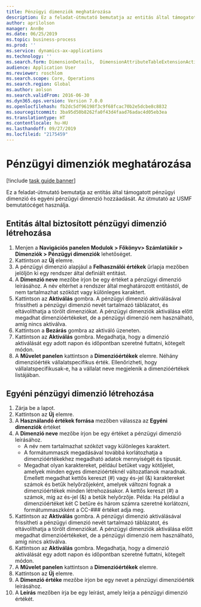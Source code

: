 ```yaml
---
title: Pénzügyi dimenziók meghatározása
description: Ez a feladat-útmutató bemutatja az entitás által támogatott pénzügyi dimenzió és egyéni pénzügyi dimenzió hozzáadását.
author: aprilolson
manager: AnnBe
ms.date: 06/25/2019
ms.topic: business-process
ms.prod: ''
ms.service: dynamics-ax-applications
ms.technology: ''
ms.search.form: DimensionDetails,  DimensionAttributeTableExtensionActivate, DimensionValueDetails
audience: Application User
ms.reviewer: roschlom
ms.search.scope: Core, Operations
ms.search.region: Global
ms.author: aolson
ms.search.validFrom: 2016-06-30
ms.dyn365.ops.version: Version 7.0.0
ms.openlocfilehash: fb2dc5df96198f3c9f68fcac70b2e5dcbe8c8832
ms.sourcegitcommit: 3ba95d50b8262fa0f43d4faad76adac4d05eb3ea
ms.translationtype: HT
ms.contentlocale: hu-HU
ms.lasthandoff: 09/27/2019
ms.locfileid: "2175459"
---
```

# <a name="define-financial-dimensions"></a>Pénzügyi dimenziók meghatározása

[!include [task guide banner](../../includes/task-guide-banner.md)]

Ez a feladat-útmutató bemutatja az entitás által támogatott pénzügyi dimenzió és egyéni pénzügyi dimenzió hozzáadását.  Az útmutató az USMF bemutatócéget használja.


## <a name="create-an-entity-backed-financial-dimension"></a>Entitás által biztosított pénzügyi dimenzió létrehozása
1. Menjen a **Navigációs panelen Modulok > Főkönyv> Számlatükör > Dimenziók > Pénzügyi dimenziók** lehetőséget.
2. Kattintson az **Új** elemre.
3. A pénzügyi dimenzió alapjául a **Felhasználói értékek** űrlapja mezőben jelöljön ki egy rendszer által definiált entitást. 
4. A **Dimenzió neve** mezőbe írjon be egy értéket a pénzügyi dimenzió leírásához. A név eltérhet a rendszer által meghatározott entitástól, de nem tartalmazhat szóközt vagy különleges karaktert.
5. Kattintson az **Aktiválás** gombra. A pénzügyi dimenzió aktiválásával frissítheti a pénzügyi dimenzió nevét tartalmazó táblázatot, és eltávolíthatja a törölt dimenziókat. A pénzügyi dimenziók aktiválása előtt megadhat dimenzióértékeket, de a pénzügyi dimenzió nem használható, amíg nincs aktiválva.  
6. Kattintson a **Bezárás** gombra az aktiváló üzeneten.
7. Kattintson az **Aktiválás** gombra. Megadhatja, hogy a dimenzió aktiválását egy adott napon és időpontban szeretné futtatni, kötegelt módon.  
8. A **Művelet panelen** kattintson a **Dimenzióértékek** elemre. Néhány dimenzióérték vállalatspecifikus érték. Ellenőrizheti, hogy vállalatspecifikusak-e, ha a vállalat neve megjelenik a dimenzióértékek listájában.  

## <a name="create-a-custom-financial-dimension"></a>Egyéni pénzügyi dimenzió létrehozása
1. Zárja be a lapot.
2. Kattintson az **Új** elemre.
3. A **Használandó értékek forrása** mezőben válassza az **Egyéni dimenziók** értéket
4. A **Dimenzió neve** mezőbe írjon be egy értéket a pénzügyi dimenzió leírásához.
    - A név nem tartalmazhat szóközt vagy különleges karaktert.  
    - A formátummaszk megadásával továbbá korlátozhatja a dimenzióértékekhez megadható adatok mennyiségét és típusát.   
    - Megadhat olyan karaktereket, például betűket vagy kötőjelet, amelyek minden egyes dimenzióértéknél változatlanok maradnak. Emellett megadhat kettős kereszt (#) vagy és-jel (&) karaktereket számok és betűk helyőrzőjeként, amelyek változni fognak a dimenzióértékek minden létrehozásakor. A kettős kereszt (#) a számok, míg az és-jel (&) a betűk helyőrzője.  Példa: Ha például a dimenzióértéket két C betűre és három számra szeretné korlátozni, formátummaszkként a CC-### értéket adja meg.  
5. Kattintson az **Aktiválás** gombra. A pénzügyi dimenzió aktiválásával frissítheti a pénzügyi dimenzió nevét tartalmazó táblázatot, és eltávolíthatja a törölt dimenziókat. A pénzügyi dimenziók aktiválása előtt megadhat dimenzióértékeket, de a pénzügyi dimenzió nem használható, amíg nincs aktiválva.     
6. Kattintson az **Aktiválás** gombra. Megadhatja, hogy a dimenzió aktiválását egy adott napon és időpontban szeretné futtatni, kötegelt módon.      
7. A **Művelet panelen** kattintson a **Dimenzióértékek** elemre.
8. Kattintson az **Új** elemre.
9. A **Dimenzió értéke** mezőbe írjon be egy nevet a pénzügyi dimenzióérték leírásához.
10. A **Leírás** mezőben írja be egy leírást, amely leírja a pénzügyi dimenzió értékét.

